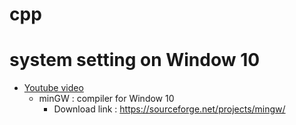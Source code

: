 # cpp
# system setting on Window 10
- [Youtube video](https://www.youtube.com/watch?v=ABVeAXcRIJg)
  - minGW : compiler for Window 10
    - Download link : https://sourceforge.net/projects/mingw/ 
